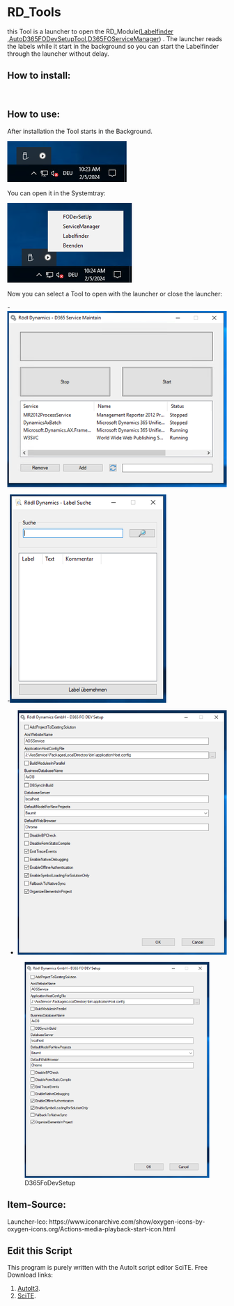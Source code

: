 <h1>RD_Tools</h1>

this Tool is a launcher to open the RD_Module([Labelfinder](https://github.com/roedl-dynamics/RDD-Labelfinder) ,[AutoD365FODevSetupTool](https://github.com/roedl-dynamics/AutoD365FODevSetupTool),[D365FOServiceManager](https://github.com/roedl-dynamics/D365FOServiceManager))
 .
The launcher reads the labels while it start in the background so you can start the Labelfinder through the launcher without delay.
 

<h2>How to install:  </h2> 
<br>
<h2>How to use:</h2>
After installation the Tool starts in the Background.<br>

![image](https://github.com/roedl-dynamics/RD_Tools/blob/main/RD-Tools_ImTray.PNG) <br>

You can open it in the Systemtray: <br>

![image](https://github.com/roedl-dynamics/RD_Tools/blob/main/RD-Tools_ge%C3%B6ffnet.PNG) <br>

Now you can select a Tool to open with the launcher or close the launcher: 

-![image](https://github.com/roedl-dynamics/RD_Tools/blob/main/ServiceManager_geoeffnet.PNG) 


-![image](https://github.com/roedl-dynamics/RD_Tools/blob/main/Labelfinder_geoeffnet.PNG) 


- ![image](https://github.com/roedl-dynamics/RD_Tools/blob/main/D365FODevSetup_geoeffnet.PNG)



<figure>
    <img src="https://github.com/roedl-dynamics/RD_Tools/blob/main/D365FODevSetup_geoeffnet.PNG" alt="Alternativer Text für das Bild">
    <figcaption>D365FoDevSetup</figcaption>
</figure>

                                                                                         




<h2>Item-Source:</h2>
Launcher-Ico: https://www.iconarchive.com/show/oxygen-icons-by-oxygen-icons.org/Actions-media-playback-start-icon.html


<h2>Edit this Script </h2>

This program is purely written with the AutoIt script editor SciTE.
Free Download links: 
1.  [AutoIt3](https://www.autoitscript.com/site/autoit/downloads/).
2.	[SciTE](https://www.autoitscript.com/site/autoit-script-editor/downloads/).
